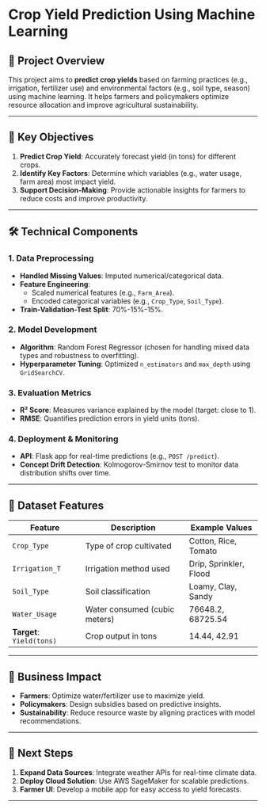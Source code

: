 # Crop Yield Prediction Using Machine Learning

## 🌱 Project Overview
This project aims to **predict crop yields** based on farming practices (e.g., irrigation, fertilizer use) and environmental factors (e.g., soil type, season) using machine learning. It helps farmers and policymakers optimize resource allocation and improve agricultural sustainability.

---

## 📌 Key Objectives
1. **Predict Crop Yield**: Accurately forecast yield (in tons) for different crops.
2. **Identify Key Factors**: Determine which variables (e.g., water usage, farm area) most impact yield.
3. **Support Decision-Making**: Provide actionable insights for farmers to reduce costs and improve productivity.

---

## 🛠️ Technical Components
### 1. **Data Preprocessing**
- **Handled Missing Values**: Imputed numerical/categorical data.
- **Feature Engineering**:  
  - Scaled numerical features (e.g., `Farm_Area`).  
  - Encoded categorical variables (e.g., `Crop_Type`, `Soil_Type`).  
- **Train-Validation-Test Split**: 70%-15%-15%.

### 2. **Model Development**
- **Algorithm**: Random Forest Regressor (chosen for handling mixed data types and robustness to overfitting).  
- **Hyperparameter Tuning**: Optimized `n_estimators` and `max_depth` using `GridSearchCV`.

### 3. **Evaluation Metrics**
- **R² Score**: Measures variance explained by the model (target: close to 1).  
- **RMSE**: Quantifies prediction errors in yield units (tons).  

### 4. **Deployment & Monitoring**
- **API**: Flask app for real-time predictions (e.g., `POST /predict`).  
- **Concept Drift Detection**: Kolmogorov-Smirnov test to monitor data distribution shifts over time.  

---

## 📂 Dataset Features
| Feature                | Description                          | Example Values              |
|------------------------|--------------------------------------|-----------------------------|
| `Crop_Type`            | Type of crop cultivated              | Cotton, Rice, Tomato        |
| `Irrigation_T`         | Irrigation method used               | Drip, Sprinkler, Flood      |
| `Soil_Type`            | Soil classification                  | Loamy, Clay, Sandy          |
| `Water_Usage`          | Water consumed (cubic meters)        | 76648.2, 68725.54           |
| **Target**: `Yield(tons)` | Crop output in tons               | 14.44, 42.91                |

---

## 🚀 Business Impact
- **Farmers**: Optimize water/fertilizer use to maximize yield.  
- **Policymakers**: Design subsidies based on predictive insights.  
- **Sustainability**: Reduce resource waste by aligning practices with model recommendations.  

---

## 🔄 Next Steps
1. **Expand Data Sources**: Integrate weather APIs for real-time climate data.  
2. **Deploy Cloud Solution**: Use AWS SageMaker for scalable predictions.  
3. **Farmer UI**: Develop a mobile app for easy access to yield forecasts.  

---

